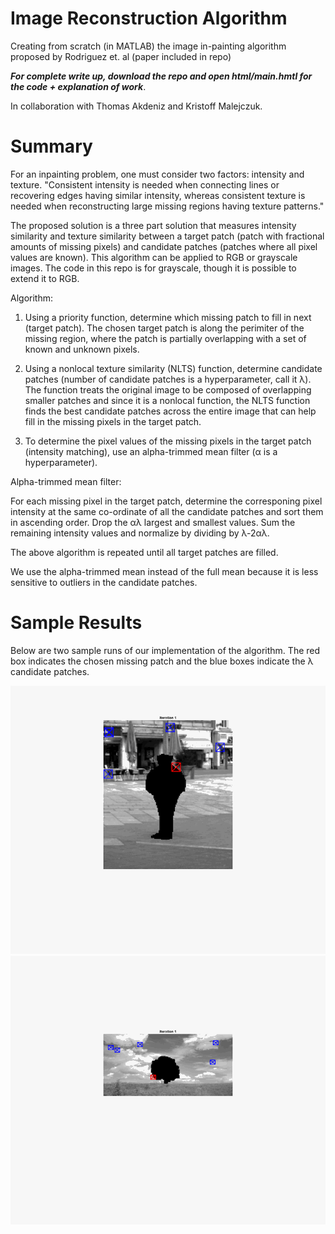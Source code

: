 # Image Reconstruction Algorithm

Creating from scratch (in MATLAB) the image in-painting algorithm proposed by Rodriguez et. al (paper included in repo)

**_For complete write up, download the repo and open html/main.hmtl for the code + explanation of work_**.

In collaboration with Thomas Akdeniz and Kristoff Malejczuk.

# Summary

For an inpainting problem, one must consider two factors: intensity and texture. "Consistent
intensity is needed when connecting lines or recovering edges having similar intensity, whereas consistent texture is needed when reconstructing large missing regions having texture patterns." 

The proposed solution is a three part solution that measures intensity similarity and texture similarity between a target patch (patch with fractional amounts of missing pixels) and candidate patches (patches where all pixel values are known). This algorithm can be applied to RGB or grayscale images. The code in this repo is for grayscale, though it is possible to extend it to RGB.

Algorithm:

1) Using a priority function, determine which missing patch to fill in next (target patch). The chosen target patch is along the perimiter of the missing region, where the patch is partially overlapping with a set of known and unknown pixels.

2) Using a nonlocal texture similarity (NLTS) function, determine candidate patches (number of candidate patches is a hyperparameter, call it λ). The function treats the original image to be composed of overlapping smaller patches and since it is a nonlocal function, the NLTS function finds the best candidate patches across the entire image that can help fill in the missing pixels in the target patch. 

3) To determine the pixel values of the missing pixels in the target patch (intensity matching), use an alpha-trimmed mean filter (α is a hyperparameter). 

Alpha-trimmed mean filter:

For each missing pixel in the target patch, determine the corresponing pixel intensity at the same co-ordinate of all the candidate patches and sort them in ascending order. Drop the αλ largest and smallest values. Sum the remaining intensity values and normalize by dividing by λ-2αλ. 

The above algorithm is repeated until all target patches are filled. 

We use the alpha-trimmed mean instead of the full mean because it is less sensitive to outliers in the candidate patches.

# Sample Results 
Below are two sample runs of our implementation of the algorithm. The red box indicates the chosen missing patch and the blue boxes indicate the λ candidate patches.

![Missing_Person](html/iterations_2.gif) ![Missing_Tree](html/iterations_2_tree.gif)





